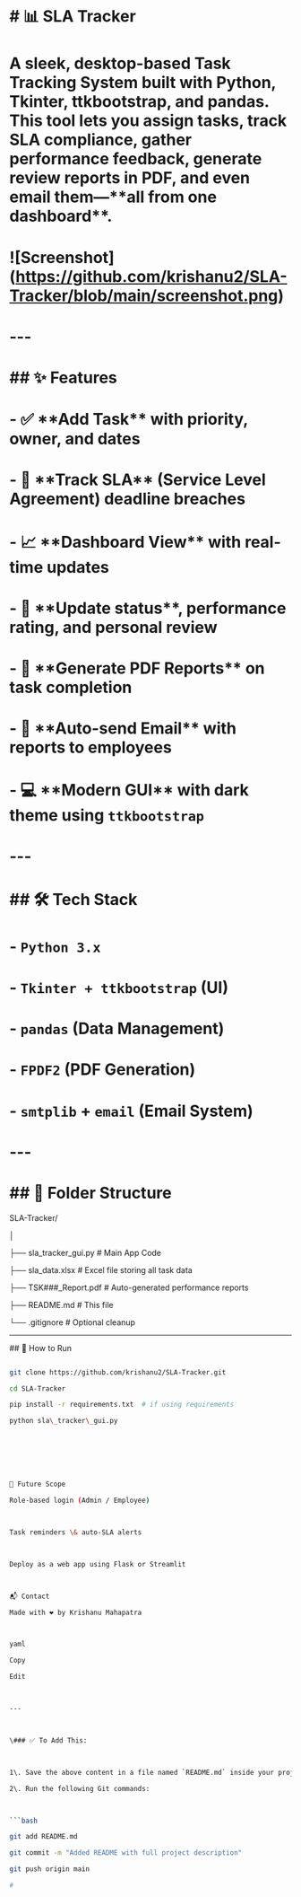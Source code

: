 # \# 📊 SLA Tracker

# 

# A sleek, desktop-based Task Tracking System built with Python, Tkinter, ttkbootstrap, and pandas. This tool lets you assign tasks, track SLA compliance, gather performance feedback, generate review reports in PDF, and even email them—\*\*all from one dashboard\*\*.

# 

# !\[Screenshot](https://github.com/krishanu2/SLA-Tracker/blob/main/screenshot.png) <!-- Optional: Add your screenshot -->

# 

# ---

# 

# \## ✨ Features

# 

# \- ✅ \*\*Add Task\*\* with priority, owner, and dates

# \- 📅 \*\*Track SLA\*\* (Service Level Agreement) deadline breaches

# \- 📈 \*\*Dashboard View\*\* with real-time updates

# \- 📝 \*\*Update status\*\*, performance rating, and personal review

# \- 📄 \*\*Generate PDF Reports\*\* on task completion

# \- 📧 \*\*Auto-send Email\*\* with reports to employees

# \- 💻 \*\*Modern GUI\*\* with dark theme using `ttkbootstrap`

# 

# ---

# 

# \## 🛠️ Tech Stack

# 

# \- `Python 3.x`

# \- `Tkinter + ttkbootstrap` (UI)

# \- `pandas` (Data Management)

# \- `FPDF2` (PDF Generation)

# \- `smtplib` + `email` (Email System)

# 

# ---

# 

# \## 📂 Folder Structure



SLA-Tracker/

│

├── sla\_tracker\_gui.py # Main App Code

├── sla\_data.xlsx # Excel file storing all task data

├── TSK###\_Report.pdf # Auto-generated performance reports

├── README.md # This file

└── .gitignore # Optional cleanup







---



\## 🚀 How to Run



```bash

git clone https://github.com/krishanu2/SLA-Tracker.git

cd SLA-Tracker

pip install -r requirements.txt  # if using requirements

python sla\_tracker\_gui.py







📌 Future Scope

Role-based login (Admin / Employee)



Task reminders \& auto-SLA alerts



Deploy as a web app using Flask or Streamlit



📬 Contact

Made with ❤️ by Krishanu Mahapatra



yaml

Copy

Edit



---



\### ✅ To Add This:



1\. Save the above content in a file named `README.md` inside your project folder.

2\. Run the following Git commands:



```bash

git add README.md

git commit -m "Added README with full project description"

git push origin main

# 



